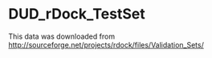 # DUD_rDock_TestSet

This data was downloaded from http://sourceforge.net/projects/rdock/files/Validation_Sets/
